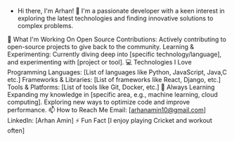 - Hi there, I'm Arhan! 👋
I'm a passionate developer with a keen interest in exploring the latest technologies and finding innovative solutions to complex problems.   

🚀 What I'm Working On
Open Source Contributions: Actively contributing to open-source projects to give back to the community.
Learning & Experimenting: Currently diving deep into [specific technology/language], and experimenting with [project or tool].
💻 Technologies I Love
Programming Languages: [List of languages like Python, JavaScript, Java,C etc.]
Frameworks & Libraries: [List of frameworks like React, Django, etc.]
Tools & Platforms: [List of tools like Git, Docker, etc.]
🌱 Always Learning
Expanding my knowledge in [specific area, e.g., machine learning, cloud computing].
Exploring new ways to optimize code and improve performance.
📫 How to Reach Me
Email: [arhanamin10@gmail.com]
LinkedIn: [Arhan Amin]
⚡ Fun Fact
[I enjoy playing Cricket and workout often]

<!---
Arhan684/Arhan684 is a ✨ special ✨ repository because its `README.md` (this file) appears on your GitHub profile.
You can click the Preview link to take a look at your changes.
--->
